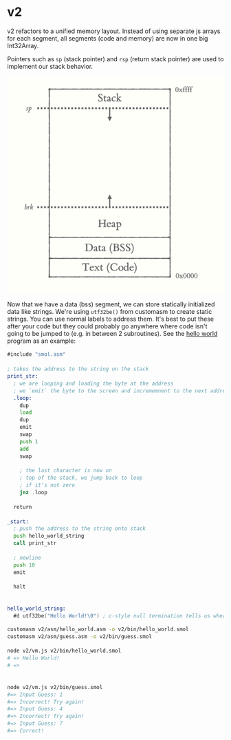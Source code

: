 # v2

v2 refactors to a unified memory layout. Instead of using separate js arrays for each segment,
all segments (code and memory) are now in one big Int32Array. 

Pointers such as `sp` (stack pointer) and `rsp` (return stack pointer) are used to implement our stack behavior.

![Memory Layout](doc/memory-layout.png)


Now that we have a data (bss) segment, we can store statically initialized data like strings. We're using `utf32be()` from customasm
to create static strings. You can use normal labels to address them. It's best to put these after your code but they could probably go anywhere
where code isn't going to be jumped to (e.g. in between 2 subroutines). See the [hello world](asm/hello_world.asm) program as an example:


```asm
#include "smol.asm"

; takes the address to the string on the stack
print_str:
  ; we are looping and loading the byte at the address
  ; we `emit` the byte to the screen and incrememnent to the next address
  .loop:
    dup
    load 
    dup
    emit
    swap
    push 1
    add
    swap

    ; the last character is now on
    ; top of the stack, we jump back to loop
    ; if it's not zero
    jnz .loop

  return

_start:
  ; push the address to the string onto stack
  push hello_world_string
  call print_str

  ; newline
  push 10
  emit 

  halt
    

hello_world_string:
  #d utf32be("Hello World!\0") ; c-style null termination tells us where the end of the string is
```



```bash
customasm v2/asm/hello_world.asm -o v2/bin/hello_world.smol
customasm v2/asm/guess.asm -o v2/bin/guess.smol

node v2/vm.js v2/bin/hello_world.smol
# => Hello World!
# => 


node v2/vm.js v2/bin/guess.smol
#=> Input Guess: 1
#=> Incorrect! Try again!
#=> Input Guess: 4
#=> Incorrect! Try again!
#=> Input Guess: 7
#=> Correct!
```


